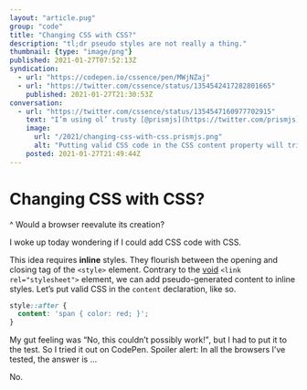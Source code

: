 ```yaml
---
layout: "article.pug"
group: "code"
title: "Changing CSS with CSS?"
description: "tl;dr pseudo styles are not really a thing."
thumbnail: {type: "image/png"}
published: 2021-01-27T07:52:13Z
syndication:
  - url: "https://codepen.io/cssence/pen/MWjNZaj"
  - url: "https://twitter.com/cssence/status/1354542417282801665"
    published: 2021-01-27T21:30:53Z
conversation:
  - url: "https://twitter.com/cssence/status/1354547160977702915"
    text: "I’m using ol’ trusty [@prismjs](https://twitter.com/prismjs) for syntax highlighting on my blog, and even it has troubles with my questionable early morning ideas."
    image:
      url: "/2021/changing-css-with-css.prismjs.png"
      alt: "Putting valid CSS code in the CSS content property will trick even the best syntax highlighter into thinking the text within quotes is code."
    posted: 2021-01-27T21:49:44Z
---
```


# Changing CSS with CSS?
^ Would a browser reevalute its creation?

I woke up today wondering if I could add CSS code with CSS.

This idea requires **inline** styles. They flourish between the opening and closing tag of the `<style>` element. Contrary to the [void](https://html.spec.whatwg.org/multipage/syntax.html#void-elements) `<link rel="stylesheet">` element, we can add pseudo-generated content to inline styles. Let’s put valid CSS in the `content` declaration, like so.

```css
style::after {
  content: 'span { color: red; }';
}
```

My gut feeling was <q>No, this couldn’t possibly work!</q>, but I had to put it to the test. So I tried it out on CodePen. Spoiler alert: In all the browsers I’ve tested, the answer is …

No.
